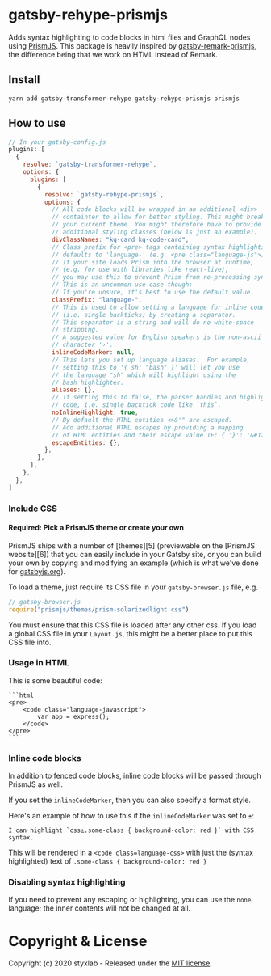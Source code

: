 # gatsby-rehype-prismjs

Adds syntax highlighting to code blocks in html files and GraphQL nodes using
[PrismJS](http://prismjs.com/). This package is heavily inspired by [gatsby-remark-prismjs](https://www.gatsbyjs.org/packages/gatsby-remark-prismjs/), the difference being that we work on HTML instead of Remark.

## Install

`yarn add gatsby-transformer-rehype gatsby-rehype-prismjs prismjs`

## How to use

```javascript
// In your gatsby-config.js
plugins: [
  {
    resolve: `gatsby-transformer-rehype`,
    options: {
      plugins: [
        {
          resolve: `gatsby-rehype-prismjs`,
          options: {
            // All code blocks will be wrapped in an additional <div>
            // containter to allow for better styling. This might break
            // your current theme. You might therefore have to provide
            // additional styling classes (below is just an example).
            divClassNames: "kg-card kg-code-card",
            // Class prefix for <pre> tags containing syntax highlighting;
            // defaults to 'language-' (e.g. <pre class="language-js">).
            // If your site loads Prism into the browser at runtime,
            // (e.g. for use with libraries like react-live),
            // you may use this to prevent Prism from re-processing syntax.
            // This is an uncommon use-case though;
            // If you're unsure, it's best to use the default value.
            classPrefix: "language-",
            // This is used to allow setting a language for inline code
            // (i.e. single backticks) by creating a separator.
            // This separator is a string and will do no white-space
            // stripping.
            // A suggested value for English speakers is the non-ascii
            // character '›'.
            inlineCodeMarker: null,
            // This lets you set up language aliases.  For example,
            // setting this to '{ sh: "bash" }' will let you use
            // the language "sh" which will highlight using the
            // bash highlighter.
            aliases: {},
            // If setting this to false, the parser handles and highlights inline
            // code, i.e. single backtick code like `this`.
            noInlineHighlight: true,
            // By default the HTML entities <>&'" are escaped.
            // Add additional HTML escapes by providing a mapping
            // of HTML entities and their escape value IE: { '}': '&#123;' }
            escapeEntities: {},
          },
        },
      ],
    },
  },
]
```

### Include CSS

#### Required: Pick a PrismJS theme or create your own

PrismJS ships with a number of [themes][5] (previewable on the [PrismJS
website][6]) that you can easily include in your Gatsby site, or you can build
your own by copying and modifying an example (which is what we've done for
[gatsbyjs.org](https://gatsbyjs.org)).

To load a theme, just require its CSS file in your `gatsby-browser.js` file, e.g.

```javascript
// gatsby-browser.js
require("prismjs/themes/prism-solarizedlight.css")
```

You must ensure that this CSS file is loaded after any other css. If you load a global CSS file in your `Layout.js`, this might be a better place to put this CSS file into.

### Usage in HTML

This is some beautiful code:

    ```html
    <pre>
        <code class="language-javascript">
            var app = express();
        </code>
    </pre>
    ```


### Inline code blocks

In addition to fenced code blocks, inline code blocks will be passed through
PrismJS as well.

If you set the `inlineCodeMarker`, then you can also specify a format style.

Here's an example of how to use this if the `inlineCodeMarker` was set to `±`:

    I can highlight `css±.some-class { background-color: red }` with CSS syntax.

This will be rendered in a `<code class=language-css>` with just the (syntax
highlighted) text of `.some-class { background-color: red }`

### Disabling syntax highlighting

If you need to prevent any escaping or highlighting, you can use the `none`
language; the inner contents will not be changed at all.

# Copyright & License

Copyright (c) 2020 styxlab - Released under the [MIT license](LICENSE).
